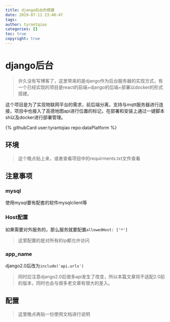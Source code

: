 ```yaml
---
title: django后台的搭建
date: 2019-07-11 23:40:47
tags:
author: tyrantqiao
categories: []
toc: true
copyright: true
---
```


# django后台

> 许久没有写博客了，这里带来的是django作为后台服务器的实现方式，有一个已经实现的项目是react的前端+django的后端+部署以docker的形式搭建。

这个项目是为了实现物联网平台的需求，前后端分离，支持与mqtt服务器进行连接，项目中也接入了高德地图api进行位置的标记，在部署和安装上通过一键脚本sh以及docker进行部署管理。

{% githubCard user:tyrantqiao repo:dataPlatform %}

## 环境

> 这个晚点贴上来，或者查看项目中的requirments.txt文件查看

## 注意事项

### mysql

使用mysql要有配套的软件mysqlclient等

### Host配置

如果需要对外服务的，那么服务就要配置`allowedHost: ['*']`

> 这里配置的是对所有的ip都允许访问

### app_name

django2.0后改为`include('api.urls')`

> 同时应注意django2.0后很多api发生了改变，所以本篇文章将不适配2.0前的版本，同时也会与很多老文章有很大的差入。

## 配置

> 这里晚点再贴一份使用文档进行说明
